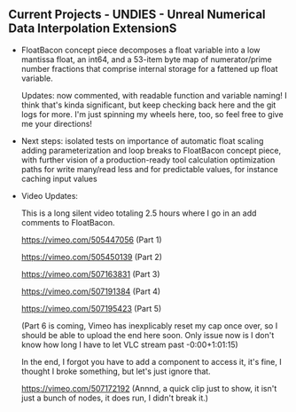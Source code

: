 ## Current Projects - UNDIES - Unreal Numerical Data Interpolation ExtensionS

- FloatBacon concept piece decomposes a float variable into a low mantissa float, an int64, and a 53-item byte map of numerator/prime number fractions that comprise internal storage for a fattened up float variable.

    Updates: now commented, with readable function and variable naming! I think that's kinda significant, but keep checking back here and the git logs for more. I'm just spinning my wheels here, too, so feel free to give me your directions!

- Next steps:
    isolated tests on importance of automatic float scaling
    adding parameterization and loop breaks to FloatBacon concept piece, with further vision of a production-ready tool
    calculation optimization paths for write many/read less and for predictable values, for instance caching input values

- Video Updates:

    This is a long silent video totaling 2.5 hours where I go in an add comments to FloatBacon.
    
    https://vimeo.com/505447056  (Part 1)  
    
    https://vimeo.com/505450139  (Part 2)  
    
    https://vimeo.com/507163831 (Part 3)
    
    https://vimeo.com/507191384 (Part 4)
    
    https://vimeo.com/507195423 (Part 5)
    
    (Part 6 is coming, Vimeo has inexplicably reset my cap once over, so I should be able to upload the end here soon. Only issue now is I don't know how long I have to let VLC stream past -0:00+1:01:15)
    
    In the end, I forgot you have to add a component to access it, it's fine, I thought I broke something, but let's just ignore that.
    
    https://vimeo.com/507172192 (Annnd, a quick clip just to show, it isn't just a bunch of nodes, it does run, I didn't break it.)
